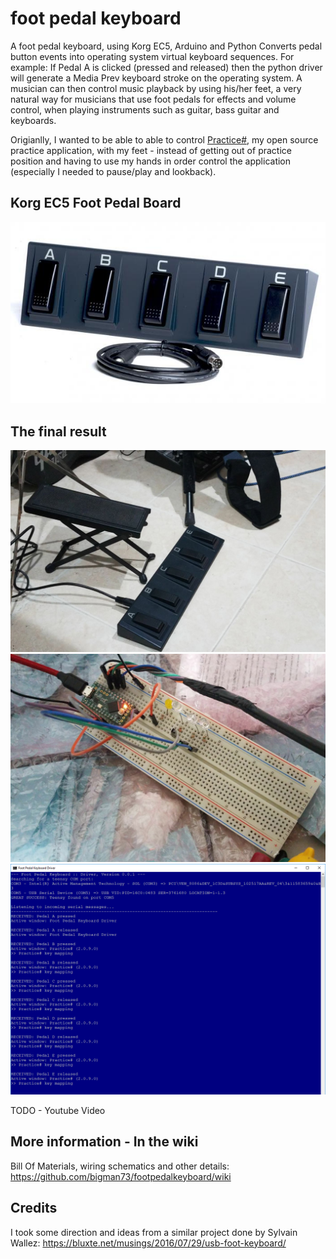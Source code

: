 # foot pedal keyboard
A foot pedal keyboard, using Korg EC5, Arduino and Python
Converts pedal button events into operating system virtual keyboard sequences.
For example: If Pedal A is clicked (pressed and released) then the python driver will generate a Media Prev keyboard stroke on the operating system. A musician can then control music playback by using his/her feet, a very natural way for musicians that use foot pedals for effects and volume control, when playing instruments such as guitar, bass guitar and keyboards.

Origianlly, I wanted to be able to able to control [Practice#](https://github.com/bigman73/practicesharp), my open source practice application, with my feet - instead of getting out of practice position and having to use my hands in order control the application (especially I needed to pause/play and lookback).

## Korg EC5 Foot Pedal Board
![alt text](https://raw.githubusercontent.com/bigman73/footpedalkeyboard/master/images/ec5-b.jpg "Korg EC5 Foot Pedal Board")

## The final result
![alt text](https://raw.githubusercontent.com/bigman73/footpedalkeyboard/master/images/pedal-final.jpg "Used in 'production' :)")
![alt text](https://raw.githubusercontent.com/bigman73/footpedalkeyboard/master/images/breadboard.jpg  "The breadboard solution")
![alt text](https://raw.githubusercontent.com/bigman73/footpedalkeyboard/master/images/python-driver-windows.png  "The FPK python driver running on Windows")


TODO - Youtube Video

## More information - In the wiki
Bill Of Materials, wiring schematics and other details: 
https://github.com/bigman73/footpedalkeyboard/wiki

## Credits
I took some direction and ideas from a similar project done by Sylvain Wallez:
https://bluxte.net/musings/2016/07/29/usb-foot-keyboard/

